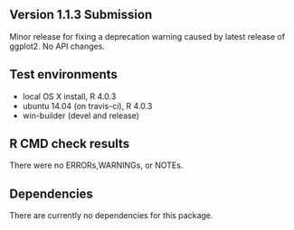 ## Version 1.1.3 Submission
Minor release for fixing a deprecation warning caused by latest release of ggplot2. No API changes.

## Test environments
- local OS X install, R 4.0.3
- ubuntu 14.04 (on travis-ci), R 4.0.3
- win-builder (devel and release)

## R CMD check results
There were no ERRORs,WARNINGs, or NOTEs.

## Dependencies
There are currently no dependencies for this package.

